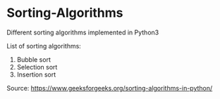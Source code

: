 # Sorting-Algorithms

Different sorting algorithms implemented in Python3

List of sorting algorithms:
1. Bubble sort
2. Selection sort
3. Insertion sort


Source:
https://www.geeksforgeeks.org/sorting-algorithms-in-python/
